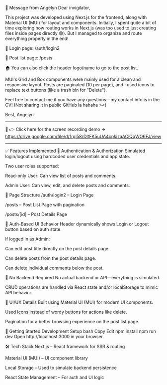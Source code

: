 💬 Message from Angelyn
Dear invigilator,

This project was developed using Next.js for the frontend, along with Material UI (MUI) for layout and components. Initially, I spent quite a bit of time exploring how routing works in Next.js (was too used to just creating files inside pages directly 😅). But I managed to organize and route everything properly in the end!

🔐 Login page: /auth/login2

📰 Post list page: /posts

🏠 You can also click the header logo/name to go to the post list.

MUI's Grid and Box components were mainly used for a clean and responsive layout.
Posts are paginated (10 per page), and I used icons to replace text buttons (like a trash bin for "Delete").

Feel free to contact me if you have any questions—my contact info is in the CV!
(Not sharing it in public GitHub la hahaha ><)

Best,
Angelyn

------------------------------------------------------------------------------------------
🎥 👉 Click here for the screen recording demo -> https://drive.google.com/file/d/1rgi58rDltFK5uUA4cpkjzaACiQqWO6FJ/view

------------------------------------------------------------------------------------------
✅ Features Implemented
🔐 Authentication & Authorization
Simulated login/logout using hardcoded user credentials and app state.

Two user roles supported:

Read-only User: Can view list of posts and comments.

Admin User: Can view, edit, and delete posts and comments.

🧭 Page Structure
/auth/login2 – Login Page

/posts – Post List Page with pagination

/posts/[id] – Post Details Page

🔄 Auth-Based UI Behavior
Header dynamically shows Login or Logout button based on auth state.

If logged in as Admin:

Can edit post title directly on the post details page.

Can delete posts from the post details page.

Can delete individual comments below the post.

🚫 No Backend Required
No actual backend or API—everything is simulated.

CRUD operations are handled via React state and/or localStorage to mimic API behavior.

🧰 UI/UX Details
Built using Material UI (MUI) for modern UI components.

Used Icons instead of wordy buttons for actions like delete.

Pagination for a better browsing experience on the post list page.

🚀 Getting Started
Development Setup
bash
Copy
Edit
npm install
npm run dev
Open http://localhost:3000 in your browser.

🛠 Tech Stack
Next.js – React framework for SSR & routing

Material UI (MUI) – UI component library

Local Storage – Used to simulate backend persistence

React State Management – For auth and UI logic

